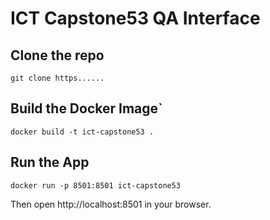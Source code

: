 # ICT Capstone53 QA Interface 

## Clone the repo
`git clone https......`

## Build the Docker Image`
`docker build -t ict-capstone53 .`

## Run the App
`docker run -p 8501:8501 ict-capstone53`

Then open http://localhost:8501 in your browser.

